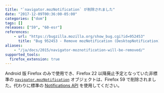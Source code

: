 ```yaml
---
title: "`navigator.mozNotification` が削除されました"
date: "2017-12-09T00:36:00-05:00"
categories: ["dom"]
tags: []
releases: ["59", "60-esr"]
references:
    - url: "https://bugzilla.mozilla.org/show_bug.cgi?id=952453"
      title: "Bug 952453 - Remove mozNotification (DesktopNotification) API"
aliases:
    - "/ja/docs/2015/navigator-moznotification-will-be-removed/"
supported_tools:
  firefox_extension: true
---
```

Android 版 Firefox のみで使用でき、Firefox 22 以降廃止予定となっていた非標準の [`navigator.mozNotification`](https://developer.mozilla.org/docs/Web/API/Navigator/mozNotification) オブジェクトは、Firefox 59 で削除されました。代わりに標準の [Notifications API](https://developer.mozilla.org/docs/Web/API/Notifications_API) を使用してください。
